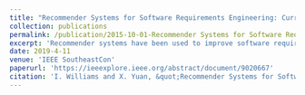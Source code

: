 ```yaml
---
title: "Recommender Systems for Software Requirements Engineering: Current Research & Challenges"
collection: publications
permalink: /publication/2015-10-01-Recommender Systems for Software Requirements Engineering: Current Research & Challenges-number-3
excerpt: 'Recommender systems have been used to improve software requirements engineering activities. This paper reviews literature on recommender systems for requirements engineering research since 2012. It discusses the common techniques used in recommender systems, the issues addressed by the recommender systems found in the literature, and challenges that still need to be addressed. Approaches to address some of the challenges are proposed.'
date: 2019-4-11
venue: 'IEEE SoutheastCon'
paperurl: 'https://ieeexplore.ieee.org/abstract/document/9020667'
citation: 'I. Williams and X. Yuan, &quot;Recommender Systems for Software Requirements Engineering: Current Research & Challenges,&quot; <i>2019 SoutheastCon</i>, Huntsville, AL, USA, 2019, pp. 1-6'
---
```


